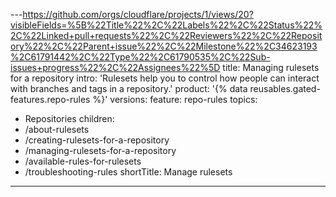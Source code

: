 ---https://github.com/orgs/cloudflare/projects/1/views/20?visibleFields=%5B%22Title%22%2C%22Labels%22%2C%22Status%22%2C%22Linked+pull+requests%22%2C%22Reviewers%22%2C%22Repository%22%2C%22Parent+issue%22%2C%22Milestone%22%2C34623193%2C61791442%2C%22Type%22%2C61790535%2C%22Sub-issues+progress%22%2C%22Assignees%22%5D
title: Managing rulesets for a repository
intro: 'Rulesets help you to control how people can interact with branches and tags in a repository.'
product: '{% data reusables.gated-features.repo-rules %}'
versions:
  feature: repo-rules
topics:
  - Repositories
children:
  - /about-rulesets
  - /creating-rulesets-for-a-repository
  - /managing-rulesets-for-a-repository
  - /available-rules-for-rulesets
  - /troubleshooting-rules
shortTitle: Manage rulesets
---
